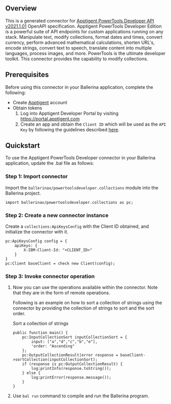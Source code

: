 ## Overview

This is a generated connector for [Apptigent PowerTools Developer API v2021.1.01](https://portal.apptigent.com/node/612) OpenAPI specification.
Apptigent PowerTools Developer Edition is a powerful suite of API endpoints for custom applications running on any stack. 
Manipulate text, modify collections, format dates and times, convert currency, perform advanced mathematical calculations, shorten URL's, encode strings, convert text to speech, translate content into multiple languages, process images, and more. 
PowerTools is the ultimate developer toolkit. 
This connector provides the capability to modify collections.

## Prerequisites

Before using this connector in your Ballerina application, complete the following:

* Create [Apptigent](https://portal.apptigent.com/user/register) account
* Obtain tokens
    1. Log into Apptigent Developer Portal by visiting https://portal.apptigent.com
    2. Create an app and obtain the `Client ID` which will be used as the `API Key` by following the guidelines described [here](https://portal.apptigent.com/start).
 
## Quickstart

To use the Apptigent PowerTools Developer connector in your Ballerina application, update the .bal file as follows:

### Step 1: Import connector
Import the `ballerinax/powertoolsdeveloper.collections` module into the Ballerina project.
```ballerina
import ballerinax/powertoolsdeveloper.collections as pc;
```

### Step 2: Create a new connector instance
Create a `collections:ApiKeysConfig` with the Client ID obtained, and initialize the connector with it. 
```ballerina
pc:ApiKeysConfig config = {
    apiKeys: {
        X-IBM-Client-Id: "<CLIENT_ID>"
    }
}
pc:Client baseClient = check new Client(config);
```

### Step 3: Invoke connector operation
1. Now you can use the operations available within the connector. Note that they are in the form of remote operations.

    Following is an example on how to sort a collection of strings using the connector by providing the collection of strings to sort and the sort order.

    Sort a collection of strings

    ```ballerina
    public function main() {
        pc:InputCollectionSort inputCollectionSort = {
            input: ["a","d","c","b","e"],
            'order: "Ascending"
        };
        pc:OutputCollectionResult|error response = baseClient->sortCollection(inputCollectionSort);
        if (response is pc:OutputCollectionResult) {
            log:printInfo(response.toString());
        } else {
            log:printError(response.message());
        }
    }
    ``` 

2. Use `bal run` command to compile and run the Ballerina program. 
